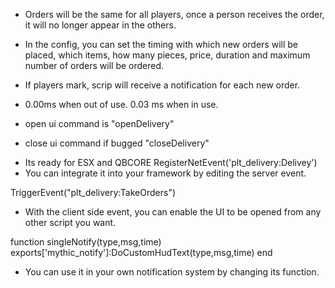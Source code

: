 - Orders will be the same for all players, once a person receives the order, it will no longer appear in the others.
- In the config, you can set the timing with which new orders will be placed, which items, how many pieces, price, duration and maximum number of orders will be ordered.
- If players mark, scrip will receive a notification for each new order.
- 0.00ms when out of use. 0.03 ms when in use.

- open ui command is "openDelivery"
- close ui command if bugged "closeDelivery"


* Its ready for ESX and QBCORE
RegisterNetEvent('plt_delivery:Delivey')
* You can integrate it into your framework by editing the server event.

TriggerEvent("plt_delivery:TakeOrders") 
* With the client side event, you can enable the UI to be opened from any other script you want.

function singleNotify(type,msg,time)
	exports['mythic_notify']:DoCustomHudText(type,msg,time)
end
* You can use it in your own notification system by changing its function.

